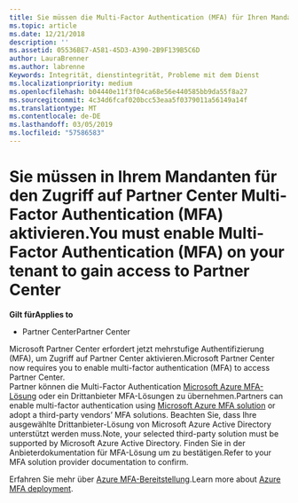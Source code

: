 ```yaml
---
title: Sie müssen die Multi-Factor Authentication (MFA) für Ihren Mandanten für den Zugriff auf diese Seite aktivieren | Partner Center
ms.topic: article
ms.date: 12/21/2018
description: ''
ms.assetid: 05536BE7-A581-45D3-A390-2B9F139B5C6D
author: LauraBrenner
ms.author: labrenne
Keywords: Integrität, dienstintegrität, Probleme mit dem Dienst
ms.localizationpriority: medium
ms.openlocfilehash: b04440e11f3f04ca68e56e440585bb9da55f8a27
ms.sourcegitcommit: 4c34d6fcaf020bcc53eaa5f0379011a56149a14f
ms.translationtype: MT
ms.contentlocale: de-DE
ms.lasthandoff: 03/05/2019
ms.locfileid: "57586583"
---
```

# <a name="you-must-enable-multi-factor-authentication-mfa-on-your-tenant-to-gain-access-to-partner-center"></a><span data-ttu-id="8c439-103">Sie müssen in Ihrem Mandanten für den Zugriff auf Partner Center Multi-Factor Authentication (MFA) aktivieren.</span><span class="sxs-lookup"><span data-stu-id="8c439-103">You must enable Multi-Factor Authentication (MFA) on your tenant to gain access to Partner Center</span></span>

<span data-ttu-id="8c439-104">**Gilt für**</span><span class="sxs-lookup"><span data-stu-id="8c439-104">**Applies to**</span></span>

- <span data-ttu-id="8c439-105">Partner Center</span><span class="sxs-lookup"><span data-stu-id="8c439-105">Partner Center</span></span>


<span data-ttu-id="8c439-106">Microsoft Partner Center erfordert jetzt mehrstufige Authentifizierung (MFA), um Zugriff auf Partner Center aktivieren.</span><span class="sxs-lookup"><span data-stu-id="8c439-106">Microsoft Partner Center now requires you to enable multi-factor authentication (MFA) to access Partner Center.</span></span>  
<span data-ttu-id="8c439-107">Partner können die Multi-Factor Authentication [Microsoft Azure MFA-Lösung](https://docs.microsoft.com/en-us/azure/active-directory/authentication/concept-mfa-howitworks) oder ein Drittanbieter MFA-Lösungen zu übernehmen.</span><span class="sxs-lookup"><span data-stu-id="8c439-107">Partners can enable multi-factor authentication using [Microsoft Azure MFA solution](https://docs.microsoft.com/en-us/azure/active-directory/authentication/concept-mfa-howitworks) or adopt a third-party vendors’ MFA solutions.</span></span> <span data-ttu-id="8c439-108">Beachten Sie, dass Ihre ausgewählte Drittanbieter-Lösung von Microsoft Azure Active Directory unterstützt werden muss.</span><span class="sxs-lookup"><span data-stu-id="8c439-108">Note, your selected third-party solution must be supported by Microsoft Azure Active Directory.</span></span> <span data-ttu-id="8c439-109">Finden Sie in der Anbieterdokumentation für MFA-Lösung um zu bestätigen.</span><span class="sxs-lookup"><span data-stu-id="8c439-109">Refer to your MFA solution provider documentation to confirm.</span></span> 

<span data-ttu-id="8c439-110">Erfahren Sie mehr über [Azure MFA-Bereitstellung](https://docs.microsoft.com/en-us/azure/active-directory/authentication/howto-mfa-getstarted).</span><span class="sxs-lookup"><span data-stu-id="8c439-110">Learn more about [Azure MFA deployment](https://docs.microsoft.com/en-us/azure/active-directory/authentication/howto-mfa-getstarted).</span></span> 
 
